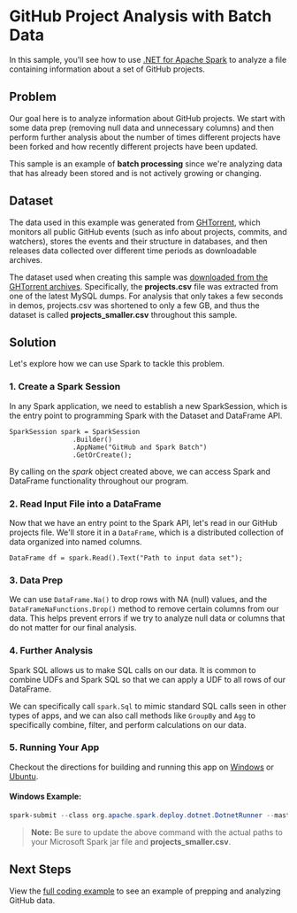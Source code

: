 # GitHub Project Analysis with Batch Data

In this sample, you'll see how to use [.NET for Apache Spark](https://dotnet.microsoft.com/apps/data/spark) 
to analyze a file containing information about a set of GitHub projects. 

## Problem

Our goal here is to analyze information about GitHub projects. We start with some data prep (removing null data and unnecessary columns) 
and then perform further analysis about the number of times different projects have been forked and how recently different projects
have been updated.

This sample is an example of **batch processing** since we're analyzing data that has already been stored and is not actively growing 
or changing.

## Dataset

The data used in this example was generated from [GHTorrent](http://ghtorrent.org/), which monitors all public GitHub events (such as info about projects, commits, and watchers), stores the events and their structure in databases, and then releases data collected over different time periods as downloadable archives. 

The dataset used when creating this sample was [downloaded from the GHTorrent archives](http://ghtorrent.org/downloads.html). Specifically, the **projects.csv** file was extracted from one of the latest MySQL dumps. For analysis that only takes a few seconds in demos, projects.csv was shortened to only a few GB, and thus the dataset is called **projects_smaller.csv** throughout this sample.

## Solution

Let's explore how we can use Spark to tackle this problem.

### 1. Create a Spark Session

In any Spark application, we need to establish a new SparkSession, which is the entry point to programming Spark with the Dataset and 
DataFrame API.

```CSharp
SparkSession spark = SparkSession
                .Builder()
                .AppName("GitHub and Spark Batch")
                .GetOrCreate();
```

By calling on the *spark* object created above, we can access Spark and DataFrame functionality throughout our program.

### 2. Read Input File into a DataFrame

Now that we have an entry point to the Spark API, let's read in our GitHub projects file. We'll store it in a `DataFrame`, which is a distributed collection of data organized into named columns.

```CSharp
DataFrame df = spark.Read().Text("Path to input data set");
```

### 3. Data Prep

We can use `DataFrame.Na()` to drop rows with NA (null) values, and the `DataFrameNaFunctions.Drop()` method to remove certain columns from our data. 
This helps prevent errors if we try to analyze null data or columns that do not matter for our final analysis.

### 4. Further Analysis

Spark SQL allows us to make SQL calls on our data. It is common to combine UDFs and Spark SQL so that we can apply a UDF to all 
rows of our DataFrame.

We can specifically call `spark.Sql` to mimic standard SQL calls seen in other types of apps, and we can also call methods like 
`GroupBy` and `Agg` to specifically combine, filter, and perform calculations on our data.

### 5. Running Your App

Checkout the directions for building and running this app on [Windows](../../../../../docs/building/windows-instructions.md) or [Ubuntu](../../../../../docs/building/ubuntu-instructions.md).

#### Windows Example:

```powershell
spark-submit --class org.apache.spark.deploy.dotnet.DotnetRunner --master local /path/to/microsoft-spark-<version>.jar Microsoft.Spark.CSharp.Examples.exe Sql.Batch.GitHubProjects /path/to/projects_smaller.csv
```

> **Note:** Be sure to update the above command with the actual paths to your Microsoft Spark jar file and **projects_smaller.csv**.

## Next Steps

View the [full coding example](../GitHubProjects.cs) to see an example of prepping and analyzing GitHub data.
